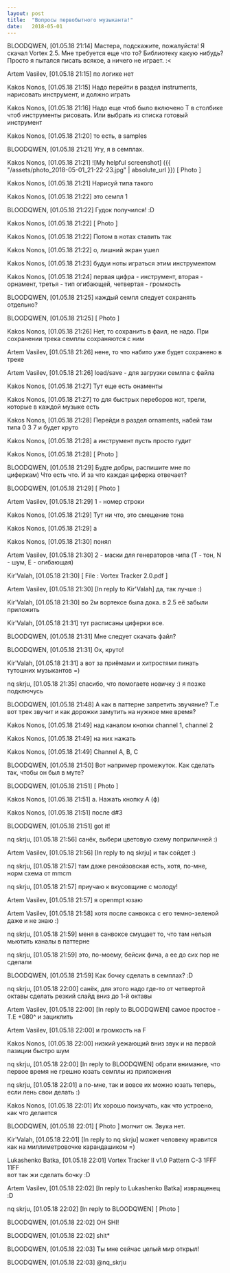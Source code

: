 ```yaml
---
layout: post
title:  "Вопросы первобытного музыканта!"
date:   2018-05-01
---
```

BLOODQWEN, [01.05.18 21:14]
Мастера, подскажите, пожалуйста! Я скачал Vortex 2.5.
Мне требуется еще что то? Библиотеку какую нибудь? Просто я пытался писать всякое, а ничего не играет. :<

Artem Vasilev, [01.05.18 21:15]
по логике нет

Kakos Nonos, [01.05.18 21:15]
Надо перейти в раздел instruments, нарисовать инструмент, и должно играть

Kakos Nonos, [01.05.18 21:16]
Надо еще чтоб было включено T в столбике чтоб инструменты рисовать. Или выбрать из списка готовый инструмент

Kakos Nonos, [01.05.18 21:20]
то есть, в samples

BLOODQWEN, [01.05.18 21:21]
Угу, я в семплах.

Kakos Nonos, [01.05.18 21:21]
![My helpful screenshot]
({{ "/assets/photo_2018-05-01_21-22-23.jpg" | absolute_url }})
[ Photo ]

Kakos Nonos, [01.05.18 21:21]
Нарисуй типа такого

Kakos Nonos, [01.05.18 21:22]
это семпл 1

BLOODQWEN, [01.05.18 21:22]
Гудок получился! :D

Kakos Nonos, [01.05.18 21:22]
[ Photo ]

Kakos Nonos, [01.05.18 21:22]
Потом в нотах ставить так

Kakos Nonos, [01.05.18 21:22]
о, лишний экран ушел

Kakos Nonos, [01.05.18 21:23]
будуи ноты играться этим инструментом

Kakos Nonos, [01.05.18 21:24]
первая цифра - инструмент, вторая - орнамент, третья - тип огибающей, четвертая - громкость

BLOODQWEN, [01.05.18 21:25]
каждый семпл следует сохранять отдельно?

BLOODQWEN, [01.05.18 21:25]
[ Photo ]

Kakos Nonos, [01.05.18 21:26]
Нет, то сохранить в фаил, не надо. При сохранении трека семплы сохраняются с ним

Artem Vasilev, [01.05.18 21:26]
нене, то что набито уже будет сохранено в треке

Artem Vasilev, [01.05.18 21:26]
load/save - для загрузки семлпа с файла

Kakos Nonos, [01.05.18 21:27]
Тут еще есть онаменты

Kakos Nonos, [01.05.18 21:27]
то для быстрых переборов нот, трели, которые в каждой музыке есть

Kakos Nonos, [01.05.18 21:28]
Перейди в раздел ornaments, набей там типа 0 3 7 и будет круто

Kakos Nonos, [01.05.18 21:28]
а инструмент пусть просто гудит

Kakos Nonos, [01.05.18 21:28]
[ Photo ]

BLOODQWEN, [01.05.18 21:29]
Будте добры, распишите мне по циферкам) Что есть что. И за что каждая циферка отвечает?

BLOODQWEN, [01.05.18 21:29]
[ Photo ]

Artem Vasilev, [01.05.18 21:29]
1 - номер строки

Kakos Nonos, [01.05.18 21:29]
Тут ни что, это смещение тона

Kakos Nonos, [01.05.18 21:29]
а

Kakos Nonos, [01.05.18 21:30]
понял

Artem Vasilev, [01.05.18 21:30]
2 - маски для генераторов чипа (T - тон, N - шум, E - огибающая)

Kir'Valah, [01.05.18 21:30]
[ File : Vortex Tracker 2.0.pdf ]

Artem Vasilev, [01.05.18 21:30]
[In reply to Kir'Valah]
да, так лучше :)

Kir'Valah, [01.05.18 21:30]
во 2м вортексе была дока. в 2.5 её забыли приложить

Kir'Valah, [01.05.18 21:31]
тут расписаны циферки все.

BLOODQWEN, [01.05.18 21:31]
Мне следует скачать файл?

BLOODQWEN, [01.05.18 21:31]
Ох, круто!

Kir'Valah, [01.05.18 21:31]
а вот за приёмами и хитростями пинать тутошних музыкантов =)

nq skrju, [01.05.18 21:35]
спасибо, что помогаете новичку :) я позже подключусь

BLOODQWEN, [01.05.18 21:48]
А как в паттерне запретить звучяние? Т.е вот трек звучит и как дорожки замутить на нужное мне время?

Kakos Nonos, [01.05.18 21:49]
над каналом кнопки channel 1, channel 2

Kakos Nonos, [01.05.18 21:49]
на них нажать

Kakos Nonos, [01.05.18 21:49]
Channel A, B, C

BLOODQWEN, [01.05.18 21:50]
Вот например промежуток. Как сделать так, чтобы он был в муте?

BLOODQWEN, [01.05.18 21:51]
[ Photo ]

Kakos Nonos, [01.05.18 21:51]
а. Нажать кнопку A (ф)

Kakos Nonos, [01.05.18 21:51]
после d#3

BLOODQWEN, [01.05.18 21:51]
got it!

nq skrju, [01.05.18 21:56]
санёк, выбери цветовую схему поприличней :)

Artem Vasilev, [01.05.18 21:56]
[In reply to nq skrju]
и так сойдет :)

nq skrju, [01.05.18 21:57]
там даже ренойзовская есть, хотя, по-мне, норм схема от mmcm

nq skrju, [01.05.18 21:57]
приучаю к вкусовщине с молоду!

Artem Vasilev, [01.05.18 21:57]
я openmpt юзаю

Artem Vasilev, [01.05.18 21:58]
хотя после санвокса с его темно-зеленой даже и не знаю :)

nq skrju, [01.05.18 21:59]
меня в санвоксе смущает то, что там нельзя мьютить каналы в паттерне

nq skrju, [01.05.18 21:59]
это, по-моему, бейсик фича, а ее до сих пор не сделали

BLOODQWEN, [01.05.18 21:59]
Как бочку сделать в семплах? :D

nq skrju, [01.05.18 22:00]
санёк, для этого надо где-то от четвертой октавы сделать резкий слайд вниз до 1-й октавы

Artem Vasilev, [01.05.18 22:00]
[In reply to BLOODQWEN]
самое простое - T.E +080^ и зациклить

Artem Vasilev, [01.05.18 22:00]
и громкость на F

Kakos Nonos, [01.05.18 22:00]
низкий уежающий вниз звук и на первой пазиции быстро шум

nq skrju, [01.05.18 22:00]
[In reply to BLOODQWEN]
обрати внимание, что первое время не грешно юзать семплы из приложения

nq skrju, [01.05.18 22:01]
а по-мне, так и вовсе их можно юзать теперь, если лень свои делать :)

Kakos Nonos, [01.05.18 22:01]
Их хорошо поизучать, как что устроено, как что делается

BLOODQWEN, [01.05.18 22:01]
[ Photo ]
молчит он. Звука нет.

Kir'Valah, [01.05.18 22:01]
[In reply to nq skrju]
может человеку нравится как на миллиметровочке карандашиком =)

Lukashenko Batka, [01.05.18 22:01]
Vortex Tracker II v1.0 Pattern
C-3 1FFF 11FF              
вот так жи сделать бочку :D

Artem Vasilev, [01.05.18 22:02]
[In reply to Lukashenko Batka]
извращенец :D

nq skrju, [01.05.18 22:02]
[In reply to BLOODQWEN]
[ Photo ]

BLOODQWEN, [01.05.18 22:02]
OH SHI!

BLOODQWEN, [01.05.18 22:02]
shit*

BLOODQWEN, [01.05.18 22:03]
Ты мне сейчас целый мир открыл!

BLOODQWEN, [01.05.18 22:03]
@nq_skrju